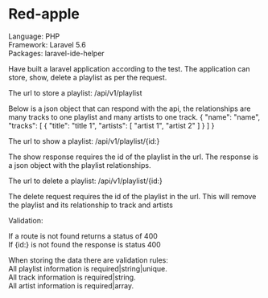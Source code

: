 # Red-apple

Language: PHP  
Framework: Laravel 5.6  
Packages: laravel-ide-helper

Have built a laravel application according to the test. The application can store, show, delete a playlist as per the request.

The url to store a playlist: /api/v1/playlist  

Below is a json object that can respond with the api, the relationships are many tracks to one playlist and many artists to one track.
{ "name": "name", "tracks": [ { "title": "title 1", "artists": [ "artist 1", "artist 2" ] } ] }

The url to show a playlist: /api/v1/playlist/{id:}  

The show response requires the id of the playlist in the url. The response is a json object with the playlist relationships.


The url to delete a playlist: /api/v1/playlist/{id:}  

The delete request requires the id of the playlist in the url. This will remove the playlist and its relationship to track and artists

Validation:  

If a route is not found returns a status of 400  
If {id:} is not found the response is status 400

When storing the data there are validation rules:  
All playlist information is required|string|unique.    
All track information is required|string.    
All artist information is required|array.  
 